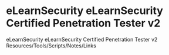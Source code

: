 # eLearnSecurity eLearnSecurity Certified Penetration Tester v2
eLearnSecurity eLearnSecurity Certified Penetration Tester v2 Resources/Tools/Scripts/Notes/Links
